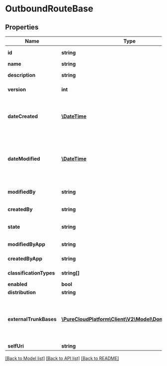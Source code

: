 # OutboundRouteBase

## Properties
Name | Type | Description | Notes
------------ | ------------- | ------------- | -------------
**id** | **string** | The globally unique identifier for the object. | [optional] 
**name** | **string** | The name of the entity. | 
**description** | **string** | The resource&#39;s description. | [optional] 
**version** | **int** | The current version of the resource. | [optional] 
**dateCreated** | [**\DateTime**](\DateTime.md) | The date the resource was created. Date time is represented as an ISO-8601 string. For example: yyyy-MM-ddTHH:mm:ss.SSSZ | [optional] 
**dateModified** | [**\DateTime**](\DateTime.md) | The date of the last modification to the resource. Date time is represented as an ISO-8601 string. For example: yyyy-MM-ddTHH:mm:ss.SSSZ | [optional] 
**modifiedBy** | **string** | The ID of the user that last modified the resource. | [optional] 
**createdBy** | **string** | The ID of the user that created the resource. | [optional] 
**state** | **string** | Indicates if the resource is active, inactive, or deleted. | [optional] 
**modifiedByApp** | **string** | The application that last modified the resource. | [optional] 
**createdByApp** | **string** | The application that created the resource. | [optional] 
**classificationTypes** | **string[]** | The site associated to the outbound route. | 
**enabled** | **bool** |  | [optional] 
**distribution** | **string** |  | [optional] 
**externalTrunkBases** | [**\PureCloudPlatform\Client\V2\Model\DomainEntityRef[]**](DomainEntityRef.md) | Trunk base settings of trunkType \&quot;EXTERNAL\&quot;.  This base must also be set on an edge logical interface for correct routing. | [optional] 
**selfUri** | **string** | The URI for this object | [optional] 

[[Back to Model list]](../README.md#documentation-for-models) [[Back to API list]](../README.md#documentation-for-api-endpoints) [[Back to README]](../README.md)


